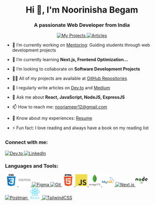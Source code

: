 <h1 align="center">Hi 👋, I'm Noorinisha Begam</h1>
<h3 align="center">A passionate Web Developer from India</h3>

<p align="center">
  <a href="https://github.com/ASNoori?tab=repositories">
    <img src="https://img.shields.io/badge/-My%20Projects-%23000000?style=for-the-badge&logo=github" alt="My Projects" />
  </a>
  <a href="https://dev.to/nooriameer">
    <img src="https://img.shields.io/badge/-Articles-%23000000?style=for-the-badge&logo=dev.to" alt="Articles" />
  </a>
</p>

- 🔭 I’m currently working on [Mentoring](https://github.com/ASNoori?tab=repositories): Guiding students through web development projects

- 🌱 I’m currently learning **Next.js, Frontend Optimization...**

- 👯 I’m looking to collaborate on **Software Development Projects**

- 👨‍💻 All of my projects are available at [GitHub Repositories](https://github.com/ASNoori?tab=repositories)

- 📝 I regularly write articles on [Dev.to](https://dev.to/nooriameer) and [Medium](https://medium.com/@nooriameer)

- 💬 Ask me about **React, JavaScript, NodeJS, ExpressJS**

- 📫 How to reach me: [nooriameer12@gmail.com](mailto:nooriameer12@gmail.com)

- 📄 Know about my experiences: [Resume](https://drive.google.com/file/d/1QS1breUp0GW-0V3cFY1ugDJr_tGU9V8M/view?usp=sharing)

- ⚡ Fun fact: I love reading and always have a book on my reading list

<h3 align="left">Connect with me:</h3>
<p align="left">
  <a href="https://dev.to/nooriameer" target="_blank">
    <img align="center" src="https://raw.githubusercontent.com/rahuldkjain/github-profile-readme-generator/master/src/images/icons/Social/devto.svg" alt="Dev.to" height="30" width="40" />
  </a>
  <a href="https://linkedin.com/in/noorinisha-fullstackdeveloper" target="_blank">
    <img align="center" src="https://raw.githubusercontent.com/rahuldkjain/github-profile-readme-generator/master/src/images/icons/Social/linked-in-alt.svg" alt="LinkedIn" height="30" width="40" />
  </a>
</p>

<h3 align="left">Languages and Tools:</h3>
<p align="left">
  <a href="https://www.w3schools.com/css/" target="_blank" rel="noreferrer">
    <img src="https://raw.githubusercontent.com/devicons/devicon/master/icons/css3/css3-original-wordmark.svg" alt="CSS3" width="40" height="40"/>
  </a>
  <a href="https://expressjs.com" target="_blank" rel="noreferrer">
    <img src="https://raw.githubusercontent.com/devicons/devicon/master/icons/express/express-original-wordmark.svg" alt="Express" width="40" height="40"/>
  </a>
  <a href="https://www.figma.com/" target="_blank" rel="noreferrer">
    <img src="https://www.vectorlogo.zone/logos/figma/figma-icon.svg" alt="Figma" width="40" height="40"/>
  </a>
  <a href="https://git-scm.com/" target="_blank" rel="noreferrer">
    <img src="https://www.vectorlogo.zone/logos/git-scm/git-scm-icon.svg" alt="Git" width="40" height="40"/>
  </a>
  <a href="https://www.w3.org/html/" target="_blank" rel="noreferrer">
    <img src="https://raw.githubusercontent.com/devicons/devicon/master/icons/html5/html5-original-wordmark.svg" alt="HTML5" width="40" height="40"/>
  </a>
  <a href="https://developer.mozilla.org/en-US/docs/Web/JavaScript" target="_blank" rel="noreferrer">
    <img src="https://raw.githubusercontent.com/devicons/devicon/master/icons/javascript/javascript-original.svg" alt="JavaScript" width="40" height="40"/>
  </a>
  <a href="https://www.mongodb.com/" target="_blank" rel="noreferrer">
    <img src="https://raw.githubusercontent.com/devicons/devicon/master/icons/mongodb/mongodb-original-wordmark.svg" alt="MongoDB" width="40" height="40"/>
  </a>
  <a href="https://www.mysql.com/" target="_blank" rel="noreferrer">
    <img src="https://raw.githubusercontent.com/devicons/devicon/master/icons/mysql/mysql-original-wordmark.svg" alt="MySQL" width="40" height="40"/>
  </a>
  <a href="https://nextjs.org/" target="_blank" rel="noreferrer">
    <img src="https://cdn.worldvectorlogo.com/logos/nextjs-2.svg" alt="Next.js" width="40" height="40"/>
  </a>
  <a href="https://nodejs.org" target="_blank" rel="noreferrer">
    <img src="https://raw.githubusercontent.com/devicons/devicon/master/icons/nodejs/nodejs-original-wordmark.svg" alt="Node.js" width="40" height="40"/>
  </a>
  <a href="https://postman.com" target="_blank" rel="noreferrer">
    <img src="https://www.vectorlogo.zone/logos/getpostman/getpostman-icon.svg" alt="Postman" width="40" height="40"/>
  </a>
  <a href="https://reactjs.org/" target="_blank" rel="noreferrer">
    <img src="https://raw.githubusercontent.com/devicons/devicon/master/icons/react/react-original-wordmark.svg" alt="React" width="40" height="40"/>
  </a>
  <a href="https://tailwindcss.com/" target="_blank" rel="noreferrer">
    <img src="https://www.vectorlogo.zone/logos/tailwindcss/tailwindcss-icon.svg" alt="TailwindCSS" width="40" height="40"/>
  </a>
</p>
